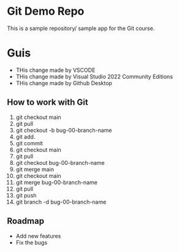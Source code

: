 # Git Demo Repo
This is a sample repository/ sample app for the Git course.


# Guis
* THis change made by VSCODE
* THis change made by Visual Studio 2022 Community Editions
* THis change made by Github Desktop

## How to work with Git
1. git checkout main
2. git pull
3. git checkout -b bug-00-branch-name
4. git add.
5. git commit
6. git checkout main
7. git pull
8. git checkout bug-00-branch-name
9. git merge  main
10. git checkout main
11. git merge bug-00-branch-name
12. git pull
13. git  push
14. git branch -d bug-00-branch-name


## Roadmap
 * Add new features
 * Fix the bugs

